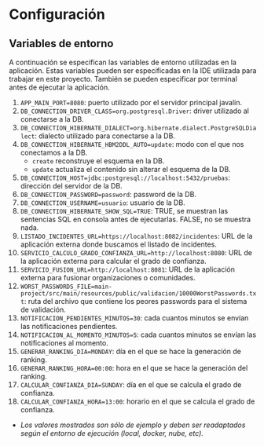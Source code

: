 # Configuración

## Variables de entorno

A continuación se especifican las variables de entorno utilizadas en la aplicación.
Estas variables pueden ser especificadas en la IDE utilizada para trabajar en este proyecto.
También se pueden especificar por terminal antes de ejecutar la aplicación.

1. `APP_MAIN_PORT=8080`: puerto utilizado por el servidor principal javalin.
2. `DB_CONNECTION_DRIVER_CLASS=org.postgresql.Driver`: driver utilizado al conectarse a la DB.
3. `DB_CONNECTION_HIBERNATE_DIALECT=org.hibernate.dialect.PostgreSQLDialect`: dialecto utilizado para conectarse a la DB.
4. `DB_CONNECTION_HIBERNATE_HBM2DDL_AUTO=update`: modo con el que nos conectamos a la DB. 
   * `create` reconstruye el esquema en la DB.
   * `update` actualiza el contenido sin alterar el esquema de la DB.
5. `DB_CONNECTION_HOST=jdbc:postgresql://localhost:5432/pruebas`: dirección del servidor de la DB.
6. `DB_CONNECTION_PASSWORD=password`: password de la DB.
7. `DB_CONNECTION_USERNAME=usuario`: usuario de la DB.
8. `DB_CONNECTION_HIBERNATE_SHOW_SQL=TRUE`: TRUE, se muestran las sentencias SQL en consola antes de ejecutarlas. FALSE, no se muestra nada.
9. `LISTADO_INCIDENTES_URL=https://localhost:8082/incidentes`: URL de la aplicación externa donde buscamos el listado de incidentes.
10. `SERVICIO_CALCULO_GRADO_CONFIANZA_URL=http://localhost:8080`: URL de la aplicación externa para calcular el grado de confianza.
11. `SERVICIO_FUSION_URL=http://localhost:8081`: URL de la aplicación externa para fusionar organizaciones o comunidades.
12. `WORST_PASSWORDS_FILE=main-project/src/main/resources/public/validacion/10000WorstPasswords.txt`: ruta del archivo que contiene los peores passwords para el sistema de validación.
13. `NOTIFICACION_PENDIENTES_MINUTOS=30`: cada cuantos minutos se envían las notificaciones pendientes.
14. `NOTIFICACION_AL_MOMENTO_MINUTOS=5`: cada cuantos minutos se envían las notificaciones al momento.
15. `GENERAR_RANKING_DIA=MONDAY`: día en el que se hace la generación de ranking.
16. `GENERAR_RANKING_HORA=00:00`: hora en el que se hace la generación del ranking.
17. `CALCULAR_CONFIANZA_DIA=SUNDAY`: día en el que se calcula el grado de confianza.
18. `CALCULAR_CONFIANZA_HORA=13:00`: horario en el que se calcula el grado de confianza.
* *Los valores mostrados son sólo de ejemplo y deben ser readaptados según el entorno de ejecución (local, docker, nube, etc).*